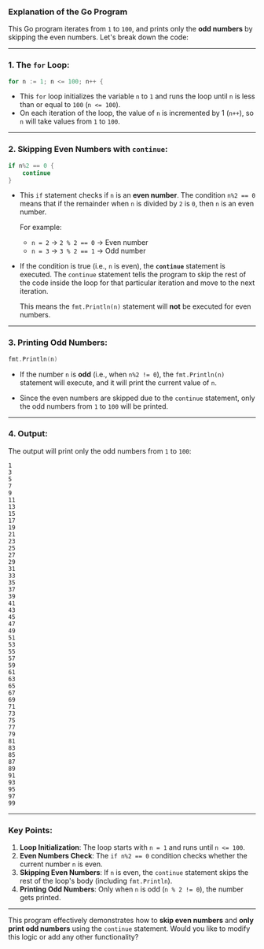 ### Explanation of the Go Program

This Go program iterates from `1` to `100`, and prints only the **odd numbers** by skipping the even numbers. Let's break down the code:

---

### 1. **The `for` Loop:**

```go
for n := 1; n <= 100; n++ {
```

- This `for` loop initializes the variable `n` to `1` and runs the loop until `n` is less than or equal to `100` (`n <= 100`).
- On each iteration of the loop, the value of `n` is incremented by 1 (`n++`), so `n` will take values from `1` to `100`.

---

### 2. **Skipping Even Numbers with `continue`:**

```go
if n%2 == 0 {
    continue
}
```

- This `if` statement checks if `n` is an **even number**. The condition `n%2 == 0` means that if the remainder when `n` is divided by `2` is `0`, then `n` is an even number.
  
  For example:
  - `n = 2` → `2 % 2 == 0` → Even number
  - `n = 3` → `3 % 2 == 1` → Odd number

- If the condition is true (i.e., `n` is even), the **`continue`** statement is executed. The `continue` statement tells the program to skip the rest of the code inside the loop for that particular iteration and move to the next iteration.
  
  This means the `fmt.Println(n)` statement will **not** be executed for even numbers.

---

### 3. **Printing Odd Numbers:**

```go
fmt.Println(n)
```

- If the number `n` is **odd** (i.e., when `n%2 != 0`), the `fmt.Println(n)` statement will execute, and it will print the current value of `n`.

- Since the even numbers are skipped due to the `continue` statement, only the odd numbers from `1` to `100` will be printed.

---

### 4. **Output:**

The output will print only the odd numbers from `1` to `100`:

```
1
3
5
7
9
11
13
15
17
19
21
23
25
27
29
31
33
35
37
39
41
43
45
47
49
51
53
55
57
59
61
63
65
67
69
71
73
75
77
79
81
83
85
87
89
91
93
95
97
99
```

---

### **Key Points:**

1. **Loop Initialization**: The loop starts with `n = 1` and runs until `n <= 100`.
2. **Even Numbers Check**: The `if n%2 == 0` condition checks whether the current number `n` is even.
3. **Skipping Even Numbers**: If `n` is even, the `continue` statement skips the rest of the loop's body (including `fmt.Println`).
4. **Printing Odd Numbers**: Only when `n` is odd (`n % 2 != 0`), the number gets printed.

---

This program effectively demonstrates how to **skip even numbers** and **only print odd numbers** using the `continue` statement. Would you like to modify this logic or add any other functionality?